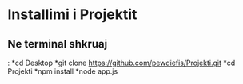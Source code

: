 # Installimi i Projektit


## Ne terminal shkruaj
:
*cd Desktop
*git clone https://github.com/pewdiefis/Projekti.git
*cd Projekti
*npm install
*node app.js